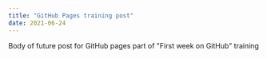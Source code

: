 ```yaml
---
title: "GitHub Pages training post"
date: 2021-06-24
---
```

Body of future post for GitHub pages part of "First week on GitHub" training
